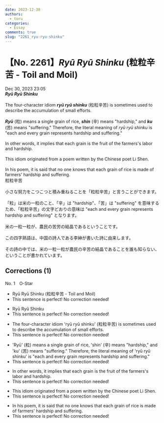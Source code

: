 ```yaml
---
date: 2023-12-30
authors:
  - toru
categories:
  - Essay
comments: true
slug: "2261_ryu-ryu-shinku"
---
```


# 【No. 2261】<strong><em>Ryū Ryū Shinku</strong></em> (粒粒辛苦 - Toil and Moil)
<div class="date">Dec 30, 2023 23:05</div>
<div id="post"><div id="body_show_ori">
<strong><em>Ryū Ryū Shinku</strong></em><br/><br/>The four-character idiom <strong><em>ryū ryū shinku</em></strong> (粒粒辛苦) is sometimes used to describe the accumulation of small efforts.<br/><br/><strong><em>Ryū</em></strong> (粒) means a single grain of rice, <strong><em>shin</em></strong> (辛) means "hardship," and <strong><em>ku</em></strong> (苦) means "suffering." Therefore, the literal meaning of <em>ryū ryū shinku</em> is "each and every grain represents hardship and suffering."<br/><br/>In other words, it implies that each grain is the fruit of the farmers's labor and hardship.<br/><br/>This idiom originated from a poem written by the Chinese poet Li Shen.<br/><br/>In his poem, it is said that no one knows that each grain of rice is made of farmers' hardship and suffering.
</div></div>

<!-- more -->

<div id="post_ja"><div id="body_show_mo">
粒粒辛苦<br/><br/>小さな努力をこつこつと積み重ねることを「粒粒辛苦」と言うことができます。<br/><br/>「粒」は米の一粒のこと、「辛」は "hardship"、「苦」は "suffering" を意味するため、「粒粒辛苦」の文字どおりの意味は "each and every grain represents hardship and suffering" となります。<br/><br/>米の一粒一粒が、農民の苦労の結晶であるということです。<br/><br/>この四字熟語は、中国の詩人である李紳が書いた詩に由来します。<br/><br/>その詩の中では、米の一粒一粒が農民の辛苦の結晶であることを誰も知らない、ということが書かれています。
</div></div>

## Corrections (1)
<div id="block"><div class="first_name"> No. 1　<span class="just_name">O-Star</span></div><div id="block2">
<ul class="correction_field">
<li class="incorrect">Ryū Ryū Shinku (粒粒辛苦 - Toil and Moil)</li>
<li class="corrected perfect">This sentence is perfect! No correction needed!</li>
</ul>
<ul class="correction_field">
<li class="incorrect">Ryū Ryū Shinku</li>
<li class="corrected perfect">This sentence is perfect! No correction needed!</li>
</ul>
<ul class="correction_field">
<li class="incorrect">The four-character idiom 'ryū ryū shinku' (粒粒辛苦) is sometimes used to describe the accumulation of small efforts.</li>
<li class="corrected perfect">This sentence is perfect! No correction needed!</li>
</ul>
<ul class="correction_field">
<li class="incorrect">'Ryū' (粒) means a single grain of rice, 'shin' (辛) means "hardship," and 'ku' (苦) means "suffering." Therefore, the literal meaning of 'ryū ryū shinku' is "each and every grain represents hardship and suffering."</li>
<li class="corrected perfect">This sentence is perfect! No correction needed!</li>
</ul>
<ul class="correction_field">
<li class="incorrect">In other words, it implies that each grain is the fruit of the farmers's labor and hardship.</li>
<li class="corrected perfect">This sentence is perfect! No correction needed!</li>
</ul>
<ul class="correction_field">
<li class="incorrect">This idiom originated from a poem written by the Chinese poet Li Shen.</li>
<li class="corrected perfect">This sentence is perfect! No correction needed!</li>
</ul>
<ul class="correction_field">
<li class="incorrect">In his poem, it is said that no one knows that each grain of rice is made of farmers' hardship and suffering.</li>
<li class="corrected perfect">This sentence is perfect! No correction needed!</li>
</ul>
</div></div>
